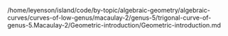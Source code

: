 /home/leyenson/island/code/by-topic/algebraic-geometry/algebraic-curves/curves-of-low-genus/macaulay-2/genus-5/trigonal-curve-of-genus-5.Macaulay-2/Geometric-introduction/Geometric-introduction.md